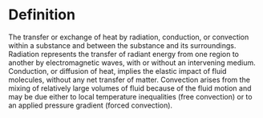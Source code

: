 # Definition

The transfer or exchange of heat by radiation, conduction, or convection
within a substance and between the substance and its surroundings.
Radiation represents the transfer of radiant energy from one region to
another by electromagnetic waves, with or without an intervening medium.
Conduction, or diffusion of heat, implies the elastic impact of fluid
molecules, without any net transfer of matter. Convection arises from
the mixing of relatively large volumes of fluid because of the fluid
motion and may be due either to local temperature inequalities (free
convection) or to an applied pressure gradient (forced convection).
